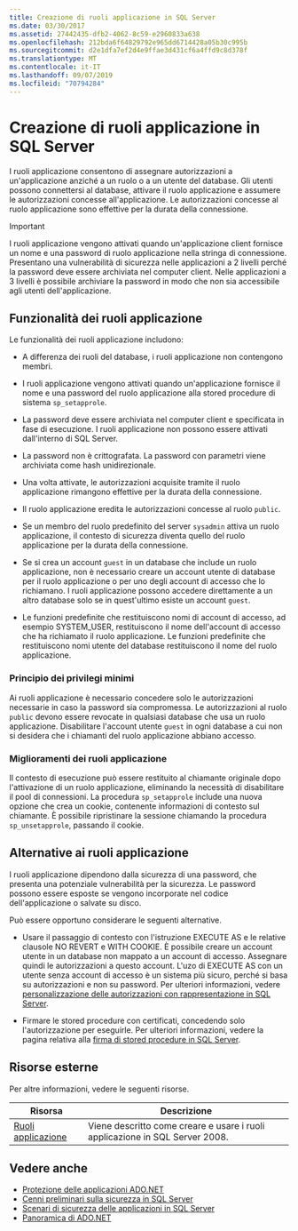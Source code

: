 ```yaml
---
title: Creazione di ruoli applicazione in SQL Server
ms.date: 03/30/2017
ms.assetid: 27442435-dfb2-4062-8c59-e2960833a638
ms.openlocfilehash: 212bda6f64829792e965dd6714428a05b30c995b
ms.sourcegitcommit: d2e1dfa7ef2d4e9ffae3d431cf6a4ffd9c8d378f
ms.translationtype: MT
ms.contentlocale: it-IT
ms.lasthandoff: 09/07/2019
ms.locfileid: "70794284"
---
```

# <a name="creating-application-roles-in-sql-server"></a>Creazione di ruoli applicazione in SQL Server
I ruoli applicazione consentono di assegnare autorizzazioni a un'applicazione anziché a un ruolo o a un utente del database. Gli utenti possono connettersi al database, attivare il ruolo applicazione e assumere le autorizzazioni concesse all'applicazione. Le autorizzazioni concesse al ruolo applicazione sono effettive per la durata della connessione.  
  
> [!IMPORTANT]
> I ruoli applicazione vengono attivati quando un'applicazione client fornisce un nome e una password di ruolo applicazione nella stringa di connessione. Presentano una vulnerabilità di sicurezza nelle applicazioni a 2 livelli perché la password deve essere archiviata nel computer client. Nelle applicazioni a 3 livelli è possibile archiviare la password in modo che non sia accessibile agli utenti dell'applicazione.  
  
## <a name="application-role-features"></a>Funzionalità dei ruoli applicazione  
 Le funzionalità dei ruoli applicazione includono:  
  
- A differenza dei ruoli del database, i ruoli applicazione non contengono membri.  
  
- I ruoli applicazione vengono attivati quando un'applicazione fornisce il nome e una password del ruolo applicazione alla stored procedure di sistema `sp_setapprole`.  
  
- La password deve essere archiviata nel computer client e specificata in fase di esecuzione. I ruoli applicazione non possono essere attivati dall'interno di SQL Server.  
  
- La password non è crittografata. La password con parametri viene archiviata come hash unidirezionale.  
  
- Una volta attivate, le autorizzazioni acquisite tramite il ruolo applicazione rimangono effettive per la durata della connessione.  
  
- Il ruolo applicazione eredita le autorizzazioni concesse al ruolo `public`.  
  
- Se un membro del ruolo predefinito del server `sysadmin` attiva un ruolo applicazione, il contesto di sicurezza diventa quello del ruolo applicazione per la durata della connessione.  
  
- Se si crea un account `guest` in un database che include un ruolo applicazione, non è necessario creare un account utente di database per il ruolo applicazione o per uno degli account di accesso che lo richiamano. I ruoli applicazione possono accedere direttamente a un altro database solo se in quest'ultimo esiste un account `guest`.  
  
- Le funzioni predefinite che restituiscono nomi di account di accesso, ad esempio SYSTEM_USER, restituiscono il nome dell'account di accesso che ha richiamato il ruolo applicazione. Le funzioni predefinite che restituiscono nomi utente del database restituiscono il nome del ruolo applicazione.  
  
### <a name="the-principle-of-least-privilege"></a>Principio dei privilegi minimi  
 Ai ruoli applicazione è necessario concedere solo le autorizzazioni necessarie in caso la password sia compromessa. Le autorizzazioni al ruolo `public` devono essere revocate in qualsiasi database che usa un ruolo applicazione. Disabilitare l'account utente `guest` in ogni database a cui non si desidera che i chiamanti del ruolo applicazione abbiano accesso.  
  
### <a name="application-role-enhancements"></a>Miglioramenti dei ruoli applicazione  
 Il contesto di esecuzione può essere restituito al chiamante originale dopo l'attivazione di un ruolo applicazione, eliminando la necessità di disabilitare il pool di connessioni. La procedura `sp_setapprole` include una nuova opzione che crea un cookie, contenente informazioni di contesto sul chiamante. È possibile ripristinare la sessione chiamando la procedura `sp_unsetapprole`, passando il cookie.  
  
## <a name="application-role-alternatives"></a>Alternative ai ruoli applicazione  
 I ruoli applicazione dipendono dalla sicurezza di una password, che presenta una potenziale vulnerabilità per la sicurezza. Le password possono essere esposte se vengono incorporate nel codice dell'applicazione o salvate su disco.  
  
 Può essere opportuno considerare le seguenti alternative.  
  
- Usare il passaggio di contesto con l'istruzione EXECUTE AS e le relative clausole NO REVERT e WITH COOKIE. È possibile creare un account utente in un database non mappato a un account di accesso. Assegnare quindi le autorizzazioni a questo account. L'uzo di EXECUTE AS con un utente senza account di accesso è un sistema più sicuro, perché si basa su autorizzazioni e non su password. Per ulteriori informazioni, vedere [personalizzazione delle autorizzazioni con rappresentazione in SQL Server](customizing-permissions-with-impersonation-in-sql-server.md).  
  
- Firmare le stored procedure con certificati, concedendo solo l'autorizzazione per eseguirle. Per ulteriori informazioni, vedere la pagina relativa alla [firma di stored procedure in SQL Server](signing-stored-procedures-in-sql-server.md).  
  
## <a name="external-resources"></a>Risorse esterne  
 Per altre informazioni, vedere le seguenti risorse.  
  
|Risorsa|Descrizione|  
|--------------|-----------------|  
|[Ruoli applicazione](/sql/relational-databases/security/authentication-access/application-roles)|Viene descritto come creare e usare i ruoli applicazione in SQL Server 2008.|  
  
## <a name="see-also"></a>Vedere anche

- [Protezione delle applicazioni ADO.NET](../securing-ado-net-applications.md)
- [Cenni preliminari sulla sicurezza in SQL Server](overview-of-sql-server-security.md)
- [Scenari di sicurezza delle applicazioni in SQL Server](application-security-scenarios-in-sql-server.md)
- [Panoramica di ADO.NET](../ado-net-overview.md)
